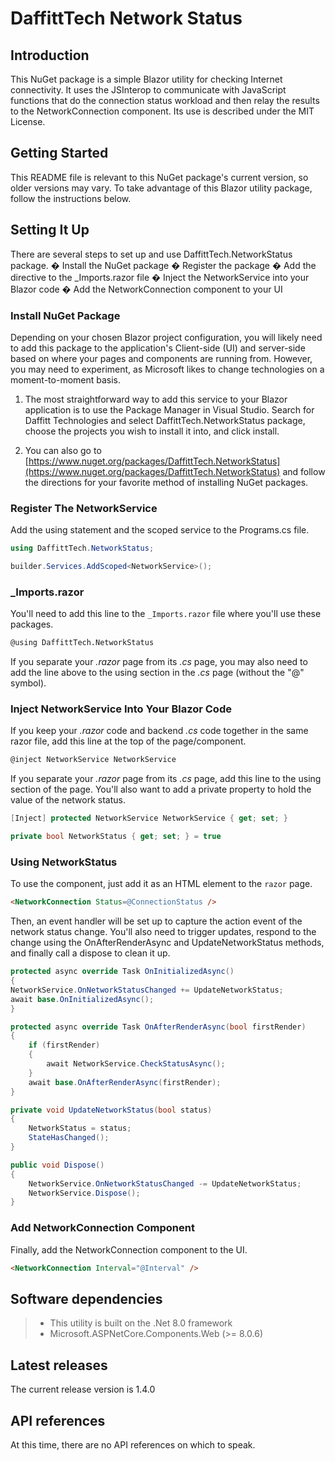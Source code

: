 # DaffittTech Network Status

## Introduction
This NuGet package is a simple Blazor utility for checking Internet connectivity. It uses the JSInterop to communicate with JavaScript functions that do the connection status workload and then relay the results to the NetworkConnection component. Its use is described under the MIT License.

## Getting Started
This README file is relevant to this NuGet package's current version, so older versions may vary. To take advantage of this Blazor utility package, follow the instructions below.

## Setting It Up
There are several steps to set up and use DaffittTech.NetworkStatus package.
�	Install the NuGet package
�	Register the package
�	Add the directive to the _Imports.razor file
�	Inject the NetworkService into your Blazor code
�	Add the NetworkConnection component  to your UI

### Install NuGet Package
Depending on your chosen Blazor project configuration, you will likely need to add this package to the application's Client-side (UI) and server-side based on where your pages and components are running from. However, you may need to experiment, as Microsoft likes to change technologies on a moment-to-moment basis.

1.	The most straightforward way to add this service to your Blazor application is to use the Package Manager in Visual Studio. Search for Daffitt Technologies and select DaffittTech.NetworkStatus package, choose the projects you wish to install it into, and click install.

2.	You can also go to [https://www.nuget.org/packages/DaffittTech.NetworkStatus](https://www.nuget.org/packages/DaffittTech.NetworkStatus) and follow the directions for your favorite method of installing NuGet packages.

### Register The NetworkService
Add the using statement and the scoped service to the Programs.cs file.
```csharp
using DaffittTech.NetworkStatus;

builder.Services.AddScoped<NetworkService>();
```

### _Imports.razor
You'll need to add this line to the ```_Imports.razor``` file where you'll use these packages.
```html
@using DaffittTech.NetworkStatus
```
If you separate your *.razor* page from its *.cs* page, you may also need to add the line above to the using section in the *.cs* page (without the "@" symbol).

### Inject NetworkService Into Your Blazor Code
If you keep your *.razor* code and backend *.cs* code together in the same razor file, add this line at the top of the page/component.
```html
@inject NetworkService NetworkService
```
If you separate your *.razor* page from its *.cs* page, add this line to the using section of the page. You'll also want to add a private property to hold the value of the network status.

```csharp
[Inject] protected NetworkService NetworkService { get; set; }

private bool NetworkStatus { get; set; } = true
```

### Using NetworkStatus
To use the component, just add it as an HTML element to the ```razor``` page.
```html
<NetworkConnection Status=@ConnectionStatus />
```
Then, an event handler will be set up to capture the action event of the network status change. You'll also need to trigger updates, respond to the change using the OnAfterRenderAsync and UpdateNetworkStatus methods, and finally call a dispose to clean it up.
```csharp
protected async override Task OnInitializedAsync()
{
NetworkService.OnNetworkStatusChanged += UpdateNetworkStatus;
await base.OnInitializedAsync();
}

protected async override Task OnAfterRenderAsync(bool firstRender)
{
    if (firstRender)
    {
        await NetworkService.CheckStatusAsync();
    }
    await base.OnAfterRenderAsync(firstRender);
}

private void UpdateNetworkStatus(bool status)
{
    NetworkStatus = status;
    StateHasChanged();
}

public void Dispose()
{
    NetworkService.OnNetworkStatusChanged -= UpdateNetworkStatus;
    NetworkService.Dispose();
}
```
### Add NetworkConnection Component
Finally, add the NetworkConnection component to the UI.
```html
<NetworkConnection Interval="@Interval" />
```

## Software dependencies
>- This utility is built on the .Net 8.0 framework
>- Microsoft.ASPNetCore.Components.Web (>= 8.0.6)

## Latest releases
The current release version is 1.4.0

## API references
At this time, there are no API references on which to speak.
